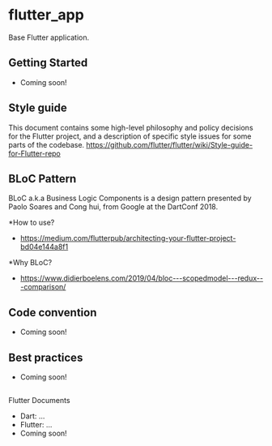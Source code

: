 # flutter_app

Base Flutter application.

## Getting Started
- Coming soon!

## Style guide
This document contains some high-level philosophy and policy decisions for the Flutter project, and a description of specific style issues for some parts of the codebase.
https://github.com/flutter/flutter/wiki/Style-guide-for-Flutter-repo


## BLoC Pattern
BLoC a.k.a Business Logic Components is a design pattern presented by Paolo Soares and Cong hui, from Google at the DartConf 2018.

*How to use?
- https://medium.com/flutterpub/architecting-your-flutter-project-bd04e144a8f1

*Why BLoC?
- https://www.didierboelens.com/2019/04/bloc---scopedmodel---redux---comparison/


## Code convention
- Coming soon!

## Best practices
- Coming soon!

##
Flutter Documents
- Dart: ...
- Flutter: ...
- Coming soon!